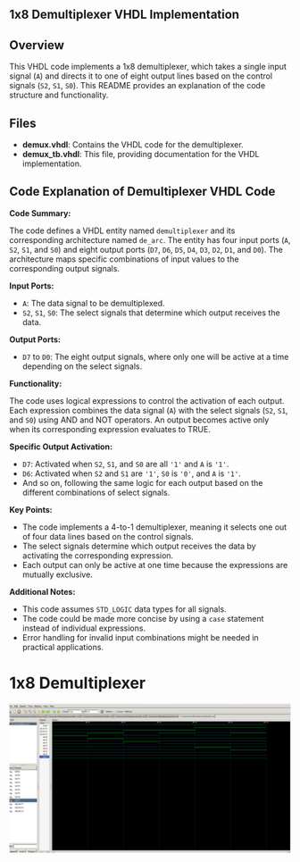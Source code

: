 ## 1x8 Demultiplexer VHDL Implementation

## Overview
This VHDL code implements a 1x8 demultiplexer, which takes a single input signal (`A`) and directs it to one of eight output lines based on the control signals (`S2`, `S1`, `S0`). This README provides an explanation of the code structure and functionality.

## Files
- **demux.vhdl**: Contains the VHDL code for the demultiplexer.
- **demux_tb.vhdl**: This file, providing documentation for the VHDL implementation.

## Code Explanation of Demultiplexer VHDL Code



**Code Summary:**

The code defines a VHDL entity named `demultiplexer` and its corresponding architecture named `de_arc`. The entity has four input ports (`A`, `S2`, `S1`, and `S0`) and eight output ports (`D7`, `D6`, `D5`, `D4`, `D3`, `D2`, `D1`, and `D0`). The architecture maps specific combinations of input values to the corresponding output signals.

**Input Ports:**

- `A`: The data signal to be demultiplexed.
- `S2`, `S1`, `S0`: The select signals that determine which output receives the data.

**Output Ports:**

- `D7` to `D0`: The eight output signals, where only one will be active at a time depending on the select signals.

**Functionality:**

The code uses logical expressions to control the activation of each output. Each expression combines the data signal (`A`) with the select signals (`S2`, `S1`, and `S0`) using AND and NOT operators. An output becomes active only when its corresponding expression evaluates to TRUE.

**Specific Output Activation:**

- `D7`: Activated when `S2`, `S1`, and `S0` are all `'1'` and `A` is `'1'`.
- `D6`: Activated when `S2` and `S1` are `'1'`, `S0` is `'0'`, and `A` is `'1'`.
- And so on, following the same logic for each output based on the different combinations of select signals.

**Key Points:**

- The code implements a 4-to-1 demultiplexer, meaning it selects one out of four data lines based on the control signals.
- The select signals determine which output receives the data by activating the corresponding expression.
- Each output can only be active at one time because the expressions are mutually exclusive.

**Additional Notes:**

- This code assumes `STD_LOGIC` data types for all signals.
- The code could be made more concise by using a `case` statement instead of individual expressions.
- Error handling for invalid input combinations might be needed in practical applications.

# 1x8 Demultiplexer
![demux](../Images/1x8muxnew.png)
